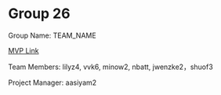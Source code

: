 # Group 26
Group Name: TEAM_NAME

[MVP Link](https://docs.google.com/document/d/10SS7ZMPSd4625J4YpiPNZGKDfYO0yVhL/edit?usp=sharing&ouid=108904463621765293214&rtpof=true&sd=true)

Team Members: lilyz4, vvk6, minow2, nbatt, jwenzke2，shuof3

Project Manager: aasiyam2
